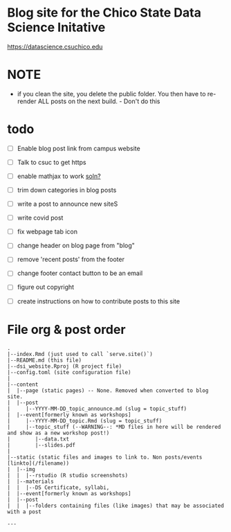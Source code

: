 # Blog site for the Chico State Data Science Initative

https://datascience.csuchico.edu 

# NOTE
* if you clean the site, you delete the public folder. You then have to re-render ALL posts on the next build.			- Don't do this

# todo

- [ ] Enable blog post link from campus website
- [ ] Talk to csuc to get https
- [ ] enable mathjax to work [soln?](https://github.com/devcows/hugo-universal-theme/pull/153)
- [ ] trim down categories in blog posts 
- [ ] write a post to announce new siteS
- [ ] write covid post
- [ ] fix webpage tab icon
- [ ] change header on blog page from "blog"
- [ ] remove 'recent posts' from the footer
- [ ] change footer contact button to be an email
- [ ] figure out copyright
- [ ] create instructions on how to contribute posts to this site


# File org & post order
```
.
|--index.Rmd (just used to call `serve.site()`)
|--README.md (this file)
|--dsi_website.Rproj (R project file)
|--config.toml (site configuration file)
| 
|--content
|  |--page (static pages) -- None. Removed when converted to blog site. 
|  |--post
|     |--YYYY-MM-DD_topic_announce.md (slug = topic_stuff)
|  |--event[formerly known as workshops]  
|     |--YYYY-MM-DD_topic.Rmd (slug = topic_stuff)
|     |--topic_stuff (--WARNING--: *MD files in here will be rendered and show as a new workshop post!)
|        |--data.txt
|        |--slides.pdf
|
|--static (static files and images to link to. Non posts/events [linkto](/filename)) 
|  |--img
|  |  |--rstudio (R studio screenshots)
|  |--materials
|  |  |--DS Certificate, syllabi, 
|  |--event[formerly known as workshops]
|  |--post
|  |  |--folders containing files (like images) that may be associated with a post

---
